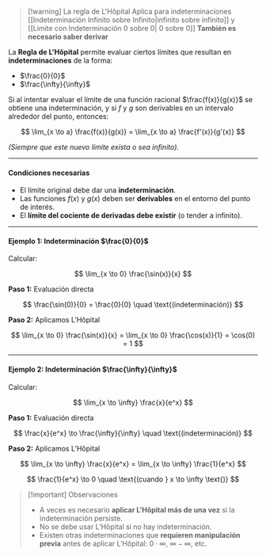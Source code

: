 
> [!warning] La regla de L'Hôpital
> Aplica para indeterminaciones [[Indeterminación Infinito sobre Infinito|infinito sobre infinito]] y [[Limite con Indeterminación 0 sobre 0| 0 sobre 0]]
> **También es necesario saber derivar**

La **Regla de L'Hôpital** permite evaluar ciertos límites que resultan en **indeterminaciones** de la forma:

- $\frac{0}{0}$
- $\frac{\infty}{\infty}$

Si al intentar evaluar el límite de una función racional $\frac{f(x)}{g(x)}$ se obtiene una indeterminación, y si $f$ y $g$ son derivables en un intervalo alrededor del punto, entonces:

$$
\lim_{x \to a} \frac{f(x)}{g(x)} = \lim_{x \to a} \frac{f'(x)}{g'(x)}
$$

*(Siempre que este nuevo límite exista o sea infinito).*

---

#### Condiciones necesarias

- El límite original debe dar una **indeterminación**.
- Las funciones $f(x)$ y $g(x)$ deben ser **derivables** en el entorno del punto de interés.
- El **límite del cociente de derivadas debe existir** (o tender a infinito).

---

#### Ejemplo 1: Indeterminación $\frac{0}{0}$

Calcular:

$$
\lim_{x \to 0} \frac{\sin(x)}{x}
$$

**Paso 1:** Evaluación directa

$$
\frac{\sin(0)}{0} = \frac{0}{0} \quad \text{(indeterminación)}
$$

**Paso 2:** Aplicamos L’Hôpital

$$
\lim_{x \to 0} \frac{\sin(x)}{x} = \lim_{x \to 0} \frac{\cos(x)}{1} = \cos(0) = 1
$$


---

#### Ejemplo 2: Indeterminación $\frac{\infty}{\infty}$

Calcular:

$$
\lim_{x \to \infty} \frac{x}{e^x}
$$

**Paso 1:** Evaluación directa

$$
\frac{x}{e^x} \to \frac{\infty}{\infty} \quad \text{(indeterminación)}
$$

**Paso 2:** Aplicamos L’Hôpital

$$
\lim_{x \to \infty} \frac{x}{e^x} = \lim_{x \to \infty} \frac{1}{e^x}
$$

$$
\frac{1}{e^x} \to 0 \quad \text{(cuando } x \to \infty \text{)}
$$




> [!important] Observaciones
> - A veces es necesario **aplicar L’Hôpital más de una vez** si la indeterminación persiste.
>- No se debe usar L’Hôpital si no hay indeterminación.
>- Existen otras indeterminaciones que **requieren manipulación previa** antes de aplicar L’Hôpital: $0 \cdot \infty$, $\infty - \infty$, etc.


